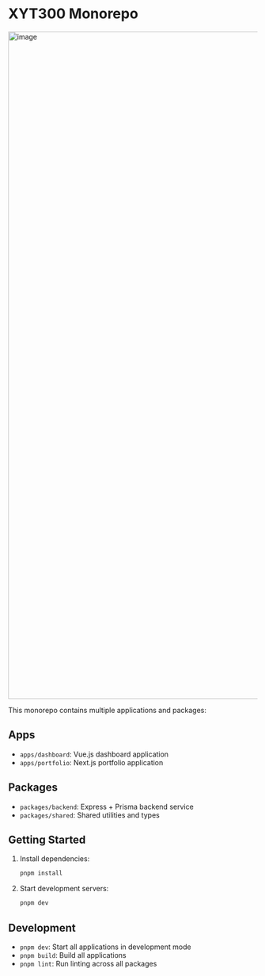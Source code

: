 # XYT300 Monorepo
<img width="2231" height="1348" alt="image" src="https://github.com/user-attachments/assets/2d02fa8a-2d19-401e-be13-756f1ad877d9" />

This monorepo contains multiple applications and packages:

## Apps
- `apps/dashboard`: Vue.js dashboard application
- `apps/portfolio`: Next.js portfolio application

## Packages
- `packages/backend`: Express + Prisma backend service
- `packages/shared`: Shared utilities and types

## Getting Started

1. Install dependencies:
   ```bash
   pnpm install
   ```

2. Start development servers:
   ```bash
   pnpm dev
   ```

## Development

- `pnpm dev`: Start all applications in development mode
- `pnpm build`: Build all applications
- `pnpm lint`: Run linting across all packages 
